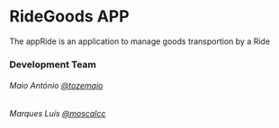 <h1>RideGoods APP</h1>

<p>The appRide is an application to manage goods transportion by a Ride</p>

<h3>Development Team</h3>
<h6>Maio António <a href="https://github.com/tozemaio">@tozemaio</a><h6>
<h6>Marques Luís <a href="https://github.com/moscalcc">@moscalcc</a><h6>
